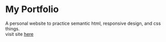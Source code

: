 # My Portfolio
A personal website to practice semantic html, responsive design, and css things.\
visit site [here](https://dabrau.github.io/portfolio/)